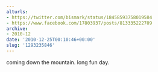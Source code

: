 ```yaml
---
alturls:
- https://twitter.com/bismark/status/18458593758019584
- https://www.facebook.com/17803937/posts/813335222709
archive:
- 2010-12
date: '2010-12-25T00:10:46+00:00'
slug: '1293235846'
---
```


coming down the mountain. long fun day.

